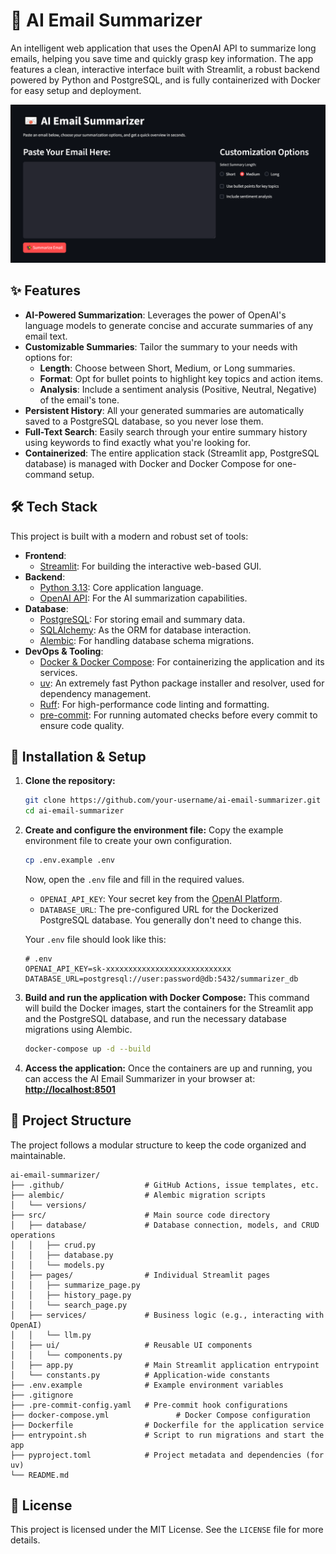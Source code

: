 # 📧 AI Email Summarizer

An intelligent web application that uses the OpenAI API to summarize long emails, helping you save time and quickly grasp key information. The app features a clean, interactive interface built with Streamlit, a robust backend powered by Python and PostgreSQL, and is fully containerized with Docker for easy setup and deployment.

![AI Email Summarizer Screenshot](assets/app-screenshot.png)

## ✨ Features

- **AI-Powered Summarization**: Leverages the power of OpenAI's language models to generate concise and accurate summaries of any email text.
- **Customizable Summaries**: Tailor the summary to your needs with options for:
  - **Length**: Choose between Short, Medium, or Long summaries.
  - **Format**: Opt for bullet points to highlight key topics and action items.
  - **Analysis**: Include a sentiment analysis (Positive, Neutral, Negative) of the email's tone.
- **Persistent History**: All your generated summaries are automatically saved to a PostgreSQL database, so you never lose them.
- **Full-Text Search**: Easily search through your entire summary history using keywords to find exactly what you're looking for.
- **Containerized**: The entire application stack (Streamlit app, PostgreSQL database) is managed with Docker and Docker Compose for one-command setup.

## 🛠️ Tech Stack

This project is built with a modern and robust set of tools:

- **Frontend**:
  - [Streamlit](https://streamlit.io/): For building the interactive web-based GUI.
- **Backend**:
  - [Python 3.13](https://www.python.org/): Core application language.
  - [OpenAI API](https://openai.com/): For the AI summarization capabilities.
- **Database**:
  - [PostgreSQL](https://www.postgresql.org/): For storing email and summary data.
  - [SQLAlchemy](https://www.sqlalchemy.org/): As the ORM for database interaction.
  - [Alembic](https://alembic.sqlalchemy.org/): For handling database schema migrations.
- **DevOps & Tooling**:
  - [Docker & Docker Compose](https://www.docker.com/): For containerizing the application and its services.
  - [uv](https://github.com/astral-sh/uv): An extremely fast Python package installer and resolver, used for dependency management.
  - [Ruff](https://github.com/astral-sh/ruff): For high-performance code linting and formatting.
  - [pre-commit](https://pre-commit.com/): For running automated checks before every commit to ensure code quality.

## 🚀 Installation & Setup

1.  **Clone the repository:**
    ```sh
    git clone https://github.com/your-username/ai-email-summarizer.git
    cd ai-email-summarizer
    ```

2.  **Create and configure the environment file:**
    Copy the example environment file to create your own configuration.
    ```sh
    cp .env.example .env
    ```
    Now, open the `.env` file and fill in the required values.
    - `OPENAI_API_KEY`: Your secret key from the [OpenAI Platform](https://platform.openai.com/api-keys).
    - `DATABASE_URL`: The pre-configured URL for the Dockerized PostgreSQL database. You generally don't need to change this.

    Your `.env` file should look like this:
    ```env
    # .env
    OPENAI_API_KEY=sk-xxxxxxxxxxxxxxxxxxxxxxxxxxxx
    DATABASE_URL=postgresql://user:password@db:5432/summarizer_db
    ```

3.  **Build and run the application with Docker Compose:**
    This command will build the Docker images, start the containers for the Streamlit app and the PostgreSQL database, and run the necessary database migrations using Alembic.
    ```sh
    docker-compose up -d --build
    ```

4.  **Access the application:**
    Once the containers are up and running, you can access the AI Email Summarizer in your browser at:
    **[http://localhost:8501](http://localhost:8501)**

## 📂 Project Structure

The project follows a modular structure to keep the code organized and maintainable.

```
ai-email-summarizer/
├── .github/                  # GitHub Actions, issue templates, etc.
├── alembic/                  # Alembic migration scripts
│   └── versions/
├── src/                      # Main source code directory
│   ├── database/             # Database connection, models, and CRUD operations
│   │   ├── crud.py
│   │   ├── database.py
│   │   └── models.py
│   ├── pages/                # Individual Streamlit pages
│   │   ├── summarize_page.py
│   │   ├── history_page.py
│   │   └── search_page.py
│   ├── services/             # Business logic (e.g., interacting with OpenAI)
│   │   └── llm.py
│   ├── ui/                   # Reusable UI components
│   │   └── components.py
│   ├── app.py                # Main Streamlit application entrypoint
│   └── constants.py          # Application-wide constants
├── .env.example              # Example environment variables
├── .gitignore
├── .pre-commit-config.yaml   # Pre-commit hook configurations
├── docker-compose.yml               # Docker Compose configuration
├── Dockerfile                # Dockerfile for the application service
├── entrypoint.sh             # Script to run migrations and start the app
├── pyproject.toml            # Project metadata and dependencies (for uv)
└── README.md
```

## 📄 License

This project is licensed under the MIT License. See the `LICENSE` file for more details.
